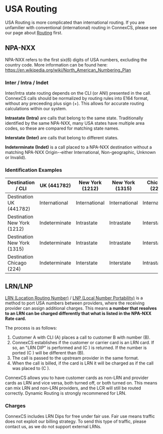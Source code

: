 # USA Routing
USA Routing is more complicated than international routing. If you are unfamilier with conventional (international) routing in ConnexCS, please see our page about [Routing](/en/latest/routing/) first.

## NPA-NXX
NPA-NXX refers to the first six(6) digits of USA numbers, excluding the country code. More information can be found here:
https://en.wikipedia.org/wiki/North_American_Numbering_Plan

### Inter / Intra / Indet
Inter/Intra state routing depends on the CLI (or ANI) presented in the call. ConnexCS calls should be normalized by routing rules into E164 format, without any preceeding plus sign (+). This allows for accurate routing calculations within our system.

**Intrastate (Intra)** are calls that belong to the same state. Traditionally identified by the same NPA-NXX, many USA states have multiple area codes, so these are compared for matching state names.

**Interstate (Inter)** are calls that belong to different states.

**Indeterminate (Indet)** is a call placed to a NPA-NXX destination without a matching NPA-NXX Origin--either International, Non-geographic, Unknown or Invalid).

### Identification Examples
| Destination / CLI           | UK (441782)   | New York (1212) | New York (1315) | Chicago (224) | Unknown       | Withheld      |
|-----------------------------|---------------|-----------------|-----------------|---------------|---------------|---------------|
| Destination UK (441782)     | International | International   | International   | International | International | International |
| Destination New York (1212) | Indeterminate | Intrastate      | Intrastate      | Interstate    | Indeterminate | Indeterminate |
| Destination New York (1315) | Indeterminate | Intrastate      | Intrastate      | Interstate    | Indeterminate | Indeterminate |
| Destination Chicago (224)   | Indeterminate | Interstate      | Interstate      | Intrastate    | Indeterminate | Indeterminate |


## LRN/LNP 
[LRN (Location Routing Number)](https://en.wikipedia.org/wiki/Location_Routing_Number) / [LNP (Local Number Portability)](https://en.wikipedia.org/wiki/Local_number_portability) is a method to port USA numbers between providers, where the receiving provider can assign additional charges.  This means **a number that resolves to an LRN can be charged differently that what is listed in the NPA-NXX Rate card.**

The process is as follows:

1. Customer A with CLI (A) places a call to customer B with number (B).
2. ConnexCS establishes if the customer or carrier card is an LRN card. If so, an "LRN DIP" is performed and (C ) is returned. If the number is ported (C ) will be different than (B).
3. The call is passed to the upstream provider in the same format.
4. When the call is billed, if the card is LRN it will be charged as if the call was placed to (C ).

ConnexCS allows you to have customer cards as non-LRN and provider cards as LRN and vice versa, both turned off, or both turned on. This means can mix LRN and non-LRN providers, and the LCR will still be routed correctly.  Dynamic Routing is strongly recommened for LRN.

### Charges
ConnexCS includes LRN Dips for free under fair use. Fair use means traffic does not exploit our billing strategy.  To send this type of traffic, please contact us, as we do not support external LRNs.
